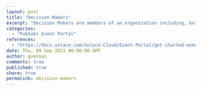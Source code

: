 ```yaml
---
layout: post
title: "Decision Makers"
excerpt: "Decision Makers are members of an organization including, but are not limited to CTO, Product Managers, Enterprise Architects, Data Analysts, and Data Scientists/Engineers who ascertain whether the events registered within Event Portal can be used to solve that problem or not and decide to let the development further explore the service."
categories:
  - "PubSub+ Event Portal"
references:
  - "https://docs.solace.com/Solace-Cloud/Event-Portal/get-started-event-portal-user-scenario.htm#Decision"
date: Thu, 09 Sep 2021 00:00:00 GMT
author: gvensan
comments: true
published: true
share: true
permalink: decision-makers
---
```

